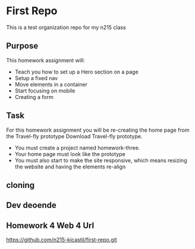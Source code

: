 # First Repo

This is a test organization repo for my n215 class


## Purpose 
This homework assignment will:

* Teach you how to set up a Hero section on a page
* Setup a fixed nav
* Move elements in a container
* Start focusing on mobile
* Creating a form

## Task

For this homework assignment you will be re-creating the home page from the Travel-fly prototype Download Travel-fly prototype.

- You must create a project named homework-three.
- Your home page must look like the prototype
- You must also start to make the site responsive, which means resizing the website and having the elements re-align
 

 ## cloning
 ## Dev deoende

## Homework 4  Web 4 Url

https://github.com/n215-kicastil/first-repo.git


